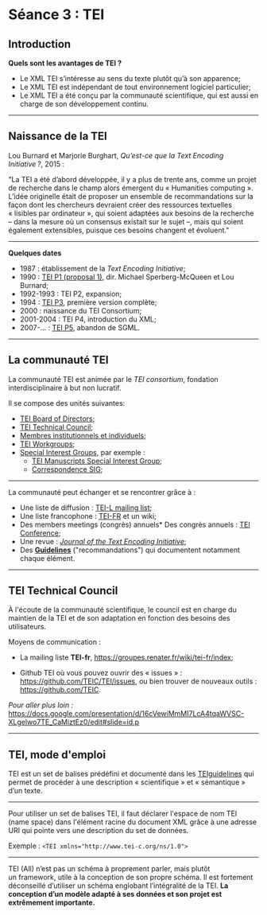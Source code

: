 # Séance 3 : TEI

## Introduction
 
 **Quels sont les avantages de TEI ?**
 
 * Le XML TEI s’intéresse au sens du texte plutôt qu’à son apparence; 
 * Le XML TEI est indépendant de tout environnement logiciel particulier;
 * Le XML TEI a été conçu par la communauté scientifique, qui est aussi en charge de son développement continu.
 
----

 
## Naissance de la TEI
 
  Lou Burnard et Marjorie Burghart, *Qu’est-ce que la Text Encoding Initiative ?*, 2015 :
	
"La TEI a été d’abord développée, il y a plus de trente ans, comme un projet de recherche dans le champ alors émergent du « Humanities computing ». L’idée originelle était de proposer un ensemble de recommandations sur la façon dont les chercheurs devraient créer des ressources textuelles « lisibles par ordinateur », qui soient adaptées aux besoins de la recherche – dans la mesure où un consensus existait sur le sujet –, mais qui soient également extensibles, puisque ces besoins changent et évoluent."
 
---
 
**Quelques dates**

* 1987 : établissement de la *Text Encoding Initiative*;
* 1990 : [TEI P1 (proposal 1)](http://www.tei-c.org/Vault/Vault-GL.html), dir. Michael Sperberg-McQueen et Lou Burnard;
* 1992-1993 : TEI P2, expansion;
* 1994 : [TEI P3](http://www.tei-c.org/Vault/GL/P3/index.htm), première version complète;
* 2000 : naissance du TEI Consortium;
* 2001-2004 : TEI P4, introduction du XML;
* 2007-... : [TEI P5](http://www.tei-c.org/Guidelines/P5/), abandon de SGML.

--- 

## La communauté TEI

La communauté TEI est animée par le *TEI consortium*, fondation interdisciplinaire à but non lucratif.

Il se compose des unités suivantes:

* [TEI Board of Directors](http://www.tei-c.org/Board/);
* [TEI Technical Council](http://www.tei-c.org/activities/council/);
* [Membres institutionnels et individuels](http://members.tei-c.org/);
* [TEI Workgroups](http://www.tei-c.org/Activities/Workgroups/);
* [Special Interest Groups](http://www.tei-c.org/Activities/SIG/), par exemple :
  * [TEI Manuscripts Special Interest Group](http://www.tei-c.org/Activities/SIG/Manuscript/);
  * [Correspondence SIG](http://www.tei-c.org/Activities/SIG/Correspondence/);

----

La communauté peut échanger et se rencontrer grâce à :

* Une liste de diffusion : [TEI-L mailing list](https://listserv.brown.edu/?A0=TEI-L);
* Une liste francophone :  [TEI-FR](https://groupes.renater.fr/sympa/info/tei-fr) et un wiki;
* Des members meetings (congrès) annuels* Des congrès annuels : [TEI Conference](http://www.tei-c.org/Membership/Meetings/);
* Une revue : [*Journal of the Text Encoding Initiative*](http://jtei.revues.org/);
* Des **[Guidelines](http://www.tei-c.org/release/doc/tei-p5-doc/en/html/index.html)** ("recommandations") qui documentent notamment chaque élément.

---

## TEI Technical Council

À l'écoute de la communauté scientifique, le council est en charge du maintien de la TEI et de son adaptation en fonction des besoins des utilisateurs.

Moyens de communication : 

* La mailing liste **TEI-fr**, <https://groupes.renater.fr/wiki/tei-fr/index>;

* Github TEI où vous pouvez ouvrir des « issues » : <https://github.com/TEIC/TEI/issues>, ou bien trouver de nouveaux outils : <https://github.com/TEIC>.

*Pour aller plus loin :* <https://docs.google.com/presentation/d/16cVewiMmMI7LcA4tqaWVSC-XLgelwo7TE_CaMiztEz0/edit#slide=id.p>

---

## TEI, mode d'emploi

TEI est un set de balises prédéfini et documenté dans les [TEIguidelines](http://www.tei-c.org/guidelines/) qui permet de procéder à une description « scientifique » et « sémantique » d’un texte. 

---

Pour utiliser un set de balises TEI, il faut déclarer l'espace de nom TEI (name space) dans l'élément racine du document XML grâce à une adresse URI qui pointe vers une description du set de données.

Exemple : `<TEI xmlns="http://www.tei-c.org/ns/1.0">`

---

TEI (All) n’est pas un schéma à proprement parler, mais plutôt un framework, utile à la conception de son propre schéma. Il est fortement déconseillé d’utiliser un schéma englobant l’intégralité de la TEI. **La conception d’un modèle adapté à ses données et son projet est extrêmement importante.**